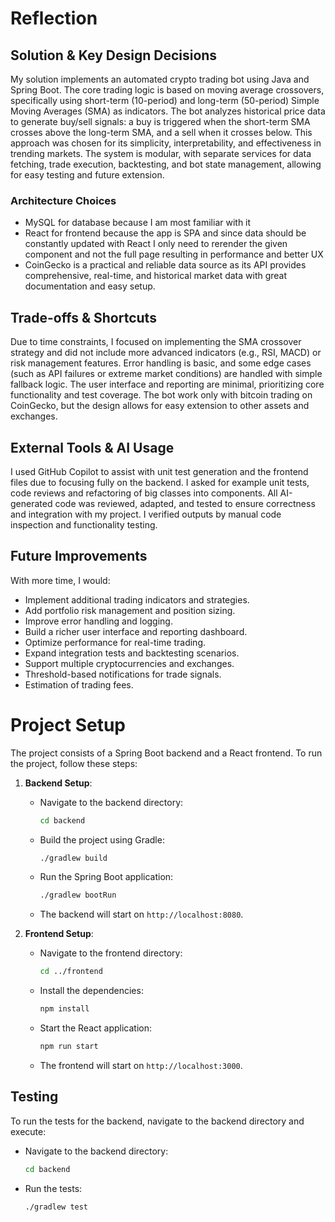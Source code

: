 # Reflection

## Solution & Key Design Decisions

My solution implements an automated crypto trading bot using Java and Spring Boot. The core trading logic is based on moving average crossovers, specifically using short-term (10-period) and long-term (50-period) Simple Moving Averages (SMA) as indicators. The bot analyzes historical price data to generate buy/sell signals: a buy is triggered when the short-term SMA crosses above the long-term SMA, and a sell when it crosses below. This approach was chosen for its simplicity, interpretability, and effectiveness in trending markets. The system is modular, with separate services for data fetching, trade execution, backtesting, and bot state management, allowing for easy testing and future extension.

### Architecture Choices

- MySQL for database because I am most familiar with it
- React for frontend because the app is SPA and since data should be constantly updated with React I only need to rerender the given component and not the full page resulting in performance and better UX
- CoinGecko is a practical and reliable data source as its API provides comprehensive, real-time, and historical market data with great documentation and easy setup.

## Trade-offs & Shortcuts

Due to time constraints, I focused on implementing the SMA crossover strategy and did not include more advanced indicators (e.g., RSI, MACD) or risk management features. Error handling is basic, and some edge cases (such as API failures or extreme market conditions) are handled with simple fallback logic. The user interface and reporting are minimal, prioritizing core functionality and test coverage. The bot work only with bitcoin trading on CoinGecko, but the design allows for easy extension to other assets and exchanges.

## External Tools & AI Usage

I used GitHub Copilot to assist with unit test generation and the frontend files due to focusing fully on the backend. I asked for example unit tests, code reviews and refactoring of big classes into components. All AI-generated code was reviewed, adapted, and tested to ensure correctness and integration with my project. I verified outputs by manual code inspection and functionality testing.

## Future Improvements

With more time, I would:

- Implement additional trading indicators and strategies.
- Add portfolio risk management and position sizing.
- Improve error handling and logging.
- Build a richer user interface and reporting dashboard.
- Optimize performance for real-time trading.
- Expand integration tests and backtesting scenarios.
- Support multiple cryptocurrencies and exchanges.
- Threshold-based notifications for trade signals.
- Estimation of trading fees.

# Project Setup

The project consists of a Spring Boot backend and a React frontend. To run the project, follow these steps:

1. **Backend Setup**:

   - Navigate to the backend directory:
     ```bash
     cd backend
     ```
   - Build the project using Gradle:
     ```bash
     ./gradlew build
     ```
   - Run the Spring Boot application:
     ```bash
     ./gradlew bootRun
     ```
   - The backend will start on `http://localhost:8080`.

2. **Frontend Setup**:
   - Navigate to the frontend directory:
     ```bash
     cd ../frontend
     ```
   - Install the dependencies:
     ```bash
     npm install
     ```
   - Start the React application:
     ```bash
     npm run start
     ```
   - The frontend will start on `http://localhost:3000`.

## Testing

To run the tests for the backend, navigate to the backend directory and execute:

- Navigate to the backend directory:
  ```bash
  cd backend
  ```
- Run the tests:
  ```bash
  ./gradlew test
  ```
